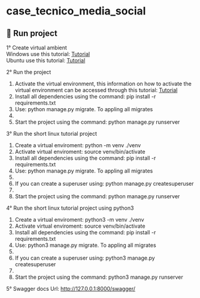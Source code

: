 # case_tecnico_media_social

## 🤖 Run project
1° Create virtual ambient <br/>
Windows use this tutorial: <a href="https://www.codingforentrepreneurs.com/guides/install-python-on-windows/">Tutorial</a> </br>
Ubuntu use this tutorial: <a href="https://www.codingforentrepreneurs.com/guides/install-python-on-windows/](https://www.digitalocean.com/community/tutorials/how-to-install-python-3-and-set-up-a-programming-environment-on-ubuntu-20-04-quickstart)https://www.digitalocean.com/community/tutorials/how-to-install-python-3-and-set-up-a-programming-environment-on-ubuntu-20-04-quickstart">Tutorial</a> <br/>


2° Run the project<br/>
<ol align="left">
  <li>Activate the virtual environment, this information on how to activate the virtual environment can be accessed through this tutorial: <a href="https://ioflood.com/blog/python-activate-venv/#:~:text=Activating%20a%20virtual%20environment%20in%20Python%20is%20straightforward.,directory%20of%20your%20virtual%20environment.">Tutorial</a></li>
  <li>Install all dependencies using the command: pip install -r requirements.txt</li>
  <li>Use: python manage.py migrate. To appling all migrates<li>
  <li>Start the project using the command: python manage.py runserver</li>
</ol>

3° Run the short linux tutorial project<br/>
<ol align="left">
  <li>Create a virtual enviroment: python -m venv ./venv</li>
  <li>Activate virtual enviroment: source venv/bin/activate</li>
  <li>Install all dependencies using the command: pip install -r requirements.txt</li>
  <li>Use: python manage.py migrate. To appling all migrates<li>
  <li>If you can create a superuser using: python manage.py createsuperuser<li>
  <li>Start the project using the command: python manage.py runserver</li>
</ol>

4° Run the short linux tutorial project using python3<br/>
<ol align="left">
  <li>Create a virtual enviroment: python3 -m venv ./venv</li>
  <li>Activate virtual enviroment: source venv/bin/activate</li>
  <li>Install all dependencies using the command: pip install -r requirements.txt</li>
  <li>Use: python3 manage.py migrate. To appling all migrates<li>
  <li>If you can create a superuser using: python3 manage.py createsuperuser<li>
  <li>Start the project using the command: python3 manage.py runserver</li>
</ol>


5° Swagger docs Url: http://127.0.0.1:8000/swagger/